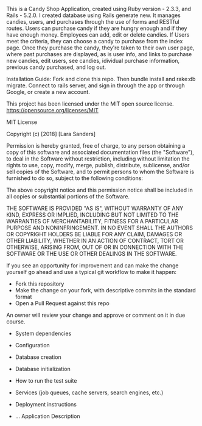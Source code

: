 
This is a Candy Shop Application, created using Ruby version - 2.3.3, and Rails - 5.2.0. I created database using Rails generate new. It manages candies, users, and purchases through the use of forms and RESTful routes. 
Users can purchase candy if they are hungry enough and if they have enough money. Employees can add, edit or delete candies.
If Users meet the criteria, they can choose a candy to purchase from the index page. Once they purchase the candy, they're taken to their own user page, where past purchases are displayed, as is user info, and links to purchase new candies, edit users, see candies, idividual purchase information, previous candy purchased, and log out. 

Installation Guide:
Fork and clone this repo. Then bundle install and rake:db migrate. Connect to rails server, and sign in through the app or through Google, or create a new account.

This project has been licensed under the MIT open source license. https://opensource.org/licenses/MIT 

MIT License

Copyright (c) [2018] [Lara Sanders]

Permission is hereby granted, free of charge, to any person obtaining a copy
of this software and associated documentation files (the "Software"), to deal
in the Software without restriction, including without limitation the rights
to use, copy, modify, merge, publish, distribute, sublicense, and/or sell
copies of the Software, and to permit persons to whom the Software is
furnished to do so, subject to the following conditions:

The above copyright notice and this permission notice shall be included in all
copies or substantial portions of the Software.

THE SOFTWARE IS PROVIDED "AS IS", WITHOUT WARRANTY OF ANY KIND, EXPRESS OR
IMPLIED, INCLUDING BUT NOT LIMITED TO THE WARRANTIES OF MERCHANTABILITY,
FITNESS FOR A PARTICULAR PURPOSE AND NONINFRINGEMENT. IN NO EVENT SHALL THE
AUTHORS OR COPYRIGHT HOLDERS BE LIABLE FOR ANY CLAIM, DAMAGES OR OTHER
LIABILITY, WHETHER IN AN ACTION OF CONTRACT, TORT OR OTHERWISE, ARISING FROM,
OUT OF OR IN CONNECTION WITH THE SOFTWARE OR THE USE OR OTHER DEALINGS IN THE
SOFTWARE.




If you see an opportunity for improvement and can make the change yourself go
ahead and use a typical git workflow to make it happen:

* Fork this repository
* Make the change on your fork, with descriptive commits in the standard format
* Open a Pull Request against this repo

An owner will review your change and approve or comment on it in due
course.


* System dependencies

* Configuration

* Database creation

* Database initialization

* How to run the test suite

* Services (job queues, cache servers, search engines, etc.)

* Deployment instructions

* ...
Application Description